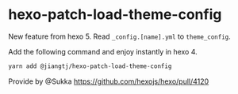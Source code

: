 # hexo-patch-load-theme-config

New feature from hexo 5. Read `_config.[name].yml` to `theme_config`.

Add the following command and enjoy instantly in hexo 4.

```bash
yarn add @jiangtj/hexo-patch-load-theme-config
```

Provide by @Sukka https://github.com/hexojs/hexo/pull/4120
